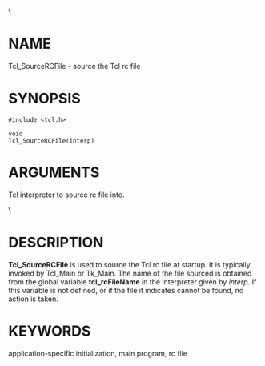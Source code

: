 \

# NAME

Tcl_SourceRCFile - source the Tcl rc file

# SYNOPSIS

    #include <tcl.h>

    void
    Tcl_SourceRCFile(interp)

# ARGUMENTS

Tcl interpreter to source rc file into.

\

# DESCRIPTION

**Tcl_SourceRCFile** is used to source the Tcl rc file at startup. It is
typically invoked by Tcl_Main or Tk_Main. The name of the file sourced
is obtained from the global variable **tcl_rcFileName** in the
interpreter given by *interp*. If this variable is not defined, or if
the file it indicates cannot be found, no action is taken.

# KEYWORDS

application-specific initialization, main program, rc file
